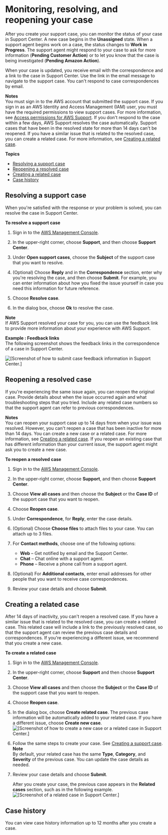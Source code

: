 # Monitoring, resolving, and reopening your case<a name="monitoring-your-case"></a>

After you create your support case, you can monitor the status of your case in Support Center\. A new case begins in the **Unassigned** state\. When a support agent begins work on a case, the status changes to **Work in Progress**\. The support agent might respond to your case to ask for more information \(**Pending Customer Action**\) or to let you know that the case is being investigated \(**Pending Amazon Action**\)\.

When your case is updated, you receive email with the correspondence and a link to the case in Support Center\. Use the link in the email message to navigate to the support case\. You can't respond to case correspondences by email\. 

**Notes**  
You must sign in to the AWS account that submitted the support case\. If you sign in as an AWS Identity and Access Management \(IAM\) user, you must have the required permissions to view support cases\. For more information, see [Access permissions for AWS Support](accessing-support.md)\.
If you don't respond to the case within a few days, AWS Support resolves the case automatically\.
Support cases that have been in the resolved state for more than 14 days can't be reopened\. If you have a similar issue that is related to the resolved case, you can create a related case\. For more information, see [Creating a related case](#permanently-closed-cases)\.

**Topics**
+ [Resolving a support case](#resolve-a-support-case)
+ [Reopening a resolved case](#reopen-close-cases)
+ [Creating a related case](#permanently-closed-cases)
+ [Case history](#case-history)

## Resolving a support case<a name="resolve-a-support-case"></a>

When you're satisfied with the response or your problem is solved, you can resolve the case in Support Center\. 

**To resolve a support case**

1. Sign in to the [AWS Management Console](https://console.aws.amazon.com/)\.

1. In the upper\-right corner, choose **Support**, and then choose **Support Center**\.

1. Under **Open support cases**, choose the **Subject** of the support case that you want to resolve\.

1. \(Optional\) Choose **Reply** and in the **Correspondence** section, enter why you're resolving the case, and then choose **Submit**\. For example, you can enter information about how you fixed the issue yourself in case you need this information for future reference\. 

1. Choose **Resolve case**\.

1. In the dialog box, choose **Ok** to resolve the case\.

**Note**  
If AWS Support resolved your case for you, you can use the feedback link to provide more information about your experience with AWS Support\.

**Example : Feedback links**  
The following screenshot shows the feedback links in the correspondence of a case in Support Center\.  

![\[Screenshot of how to submit case feedback information in Support Center.\]](http://docs.aws.amazon.com/awssupport/latest/user/images/support-feedback-link.png)

## Reopening a resolved case<a name="reopen-close-cases"></a>

If you're experiencing the same issue again, you can reopen the original case\. Provide details about when the issue occurred again and what troubleshooting steps that you tried\. Include any related case numbers so that the support agent can refer to previous correspondences\.

**Notes**  
You can reopen your support case up to 14 days from when your issue was resolved\. However, you can't reopen a case that has been inactive for more than 14 days\. You can create a new case or a related case\. For more information, see [Creating a related case](#permanently-closed-cases)\.
If you reopen an existing case that has different information than your current issue, the support agent might ask you to create a new case\. 

**To reopen a resolved case**

1. Sign in to the [AWS Management Console](https://console.aws.amazon.com/)\.

1. In the upper\-right corner, choose **Support**, and then choose **Support Center**\.

1. Choose **View all cases** and then choose the **Subject** or the **Case ID** of the support case that you want to reopen\.

1. Choose **Reopen case**\.

1. Under **Correspondence**, for **Reply**, enter the case details\.

1. \(Optional\) Choose **Choose files** to attach files to your case\. You can attach up to 3 files\.

1. For **Contact methods**, choose one of the following options:
   + **Web** – Get notified by email and the Support Center\.
   + **Chat** – Chat online with a support agent\.
   + **Phone** – Receive a phone call from a support agent\.

1. \(Optional\) For **Additional contacts**, enter email addresses for other people that you want to receive case correspondences\.

1. Review your case details and choose **Submit**\.

## Creating a related case<a name="permanently-closed-cases"></a>

After 14 days of inactivity, you can't reopen a resolved case\. If you have a similar issue that is related to the resolved case, you can create a related case\. This related case will include a link to the previously resolved case, so that the support agent can review the previous case details and correspondences\. If you're experiencing a different issue, we recommend that you create a new case\.

**To create a related case**

1. Sign in to the [AWS Management Console](https://console.aws.amazon.com/)\.

1. In the upper\-right corner, choose **Support** and then choose **Support Center**\.

1. Choose **View all cases** and then choose the **Subject** or the **Case ID** of the support case that you want to reopen\.

1. Choose **Reopen case**\.

1. In the dialog box, choose **Create related case**\. The previous case information will be automatically added to your related case\. If you have a different issue, choose **Create new case**\.  
![\[Screenshot of how to create a new case or a related case in Support Center.\]](http://docs.aws.amazon.com/awssupport/latest/user/images/open-related-case-support-center.png)

1. Follow the same steps to create your case\. See [Creating a support case](case-management.md#creating-a-support-case)\.
**Note**  
 By default, your related case has the same **Type**, **Category**, and **Severity** of the previous case\. You can update the case details as needed\.

1. Review your case details and choose **Submit**\. 

   After you create your case, the previous case appears in the **Related cases** section, such as in the following example\.  
![\[Screenshot of a related case in Support Center.\]](http://docs.aws.amazon.com/awssupport/latest/user/images/related-cases-in-support-center.png)

## Case history<a name="case-history"></a>

You can view case history information up to 12 months after you create a case\.